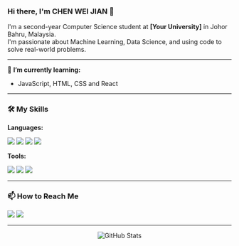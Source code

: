 ### Hi there, I'm CHEN WEI JIAN 👋

<p align="left">
  I'm a second-year Computer Science student at <strong>[Your University]</strong> in Johor Bahru, Malaysia. 
  <br/>
  I'm passionate about Machine Learning, Data Science, and using code to solve real-world problems.
</p>

---

🌱 **I’m currently learning:**
* JavaScript, HTML, CSS and React


---

### 🛠️ My Skills

**Languages:**
<p>
  <img src="https://img.shields.io/badge/Python-3776AB?style=for-the-badge&logo=python&logoColor=white" />
  <img src="https://img.shields.io/badge/Java-ED8B00?style=for-the-badge&logo=java&logoColor=white" />
  <img src="https://img.shields.io/badge/SQL-025E8C?style=for-the-badge&logo=postgresql&logoColor=white" />
  <img src="https://img.shields.io/badge/C%2B%2B-00599C?style=for-the-badge&logo=c%2B%2B&logoColor=white" />
</p>

**Tools:**
<p>
  <img src="https://img.shields.io/badge/GIT-E44C30?style=for-the-badge&logo=git&logoColor=white" />
  <img src="https://img.shields.io/badge/Jupyter-F37626.svg?style=for-the-badge&logo=Jupyter&logoColor=white" />
  <img src="https://img.shields.io/badge/Visual_Studio_Code-0078D4?style=for-the-badge&logo=visual%20studio%20code&logoColor=white" />
</p>

---

### 📫 How to Reach Me

<p>
  <a href="https://github.com/weijian7780"><img src="https://img.shields.io/badge/GitHub-181717?style=for-the-badge&logo=github&logoColor=white" /></a>
  <a href="https://www.linkedin.com/in/伟建-曾-b49307114"><img src="https://img.shields.io/badge/LinkedIn-0077B5?style=for-the-badge&logo=linkedin&logoColor=white"     /></a>
</p>

---

<p align="center">
  <img src="https://github-readme-stats.vercel.app/api?username=yourusername&show_icons=true&theme=radical" alt="GitHub Stats" />
</p>
